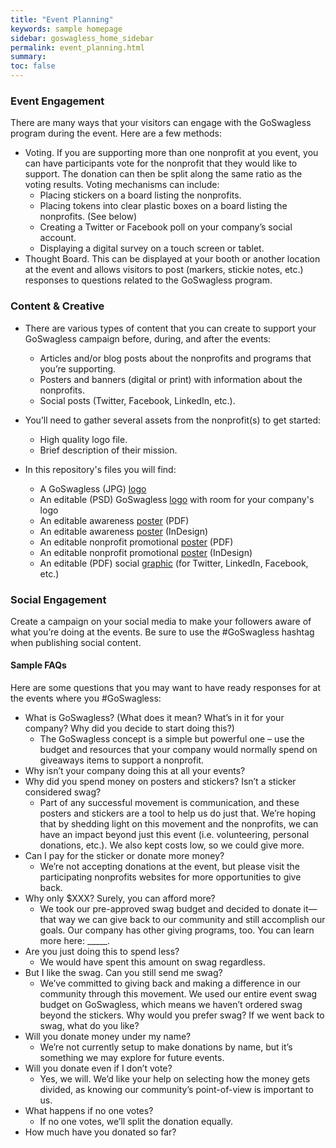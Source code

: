 ```yaml
---
title: "Event Planning"
keywords: sample homepage
sidebar: goswagless_home_sidebar
permalink: event_planning.html
summary: 
toc: false
---
```


### Event Engagement ###
There are many ways that your visitors can engage with the GoSwagless program during the event. Here are a few methods:  
* Voting. If you are supporting more than one nonprofit at you event, you can have participants vote for the nonprofit that they would like to support. The donation can then be split along the same ratio as the voting results. Voting mechanisms can include:
  * Placing stickers on a board listing the nonprofits. 
  * Placing tokens into clear plastic boxes on a board listing the nonprofits. (See below) 
  * Creating a Twitter or Facebook poll on your company’s social account.
  * Displaying a digital survey on a touch screen or tablet.
* Thought Board. This can be displayed at your booth or another location at the event and allows visitors to post (markers, stickie notes, etc.) responses to questions related to the GoSwagless program. 

### Content & Creative ###
* There are various types of content that you can create to support your GoSwagless campaign before, during, and after the events:
  * Articles and/or blog posts about the nonprofits and programs that you’re supporting.
  * Posters and banners (digital or print) with information about the nonprofits.
  * Social posts (Twitter, Facebook, LinkedIn, etc.).

* You’ll need to gather several assets from the nonprofit(s) to get started:
  * High quality logo file.
  * Brief description of their mission.
  
* In this repository's files you will find:
  * A GoSwagless (JPG) [logo](https://github.com/capitalone/GoSwagless/blob/master/GoSwagless-Hexagon-Generic.png)
  * An editable (PSD) GoSwagless [logo](https://github.com/capitalone/GoSwagless/blob/master/GoSwagless-Hexagon-Logo.psd) with room for your company's logo
  * An editable awareness [poster](https://github.com/capitalone/GoSwagless/blob/master/GoSwagless-Poster-Awareness-Print.pdf) (PDF)
  * An editable awareness [poster](https://github.com/capitalone/GoSwagless/blob/master/GoSwagless-Poster-Awareness.indt) (InDesign)
  * An editable nonprofit promotional [poster](https://github.com/capitalone/GoSwagless/blob/master/GoSwagless-Poster-Charity.pdf) (PDF)
  * An editable nonprofit promotional [poster](https://github.com/capitalone/GoSwagless/blob/master/GoSwagless-Poster-Charity.indt) (InDesign)
  * An editable (PDF) social [graphic](https://github.com/capitalone/GoSwagless/blob/master/GoSwagless-Twitter-Card.pdf) (for Twitter, LinkedIn, Facebook, etc.)

### Social Engagement ###
Create a campaign on your social media to make your followers aware of what you’re doing at the events. Be sure to use the #GoSwagless hashtag when publishing social content. 

#### Sample FAQs ####
Here are some questions that you may want to have ready responses for at the events where you #GoSwagless: 

* What is GoSwagless? (What does it mean? What’s in it for your company? Why did you decide to start doing this?)
  * The GoSwagless concept is a simple but powerful one – use the budget and resources that your company would normally spend on giveaways items to support a nonprofit. 
* Why isn’t your company doing this at all your events?
* Why did you spend money on posters and stickers? Isn’t a sticker considered swag?
  * Part of any successful movement is communication, and these posters and stickers are a tool to help us do just that. We’re hoping that by shedding light on this movement and the nonprofits, we can have an impact beyond just this event (i.e. volunteering, personal donations, etc.). We also kept costs low, so we could give more.
* Can I pay for the sticker or donate more money?
  * We’re not accepting donations at the event, but please visit the participating nonprofits websites for more opportunities to give back.
* Why only $XXX? Surely, you can afford more?
  * We took our pre-approved swag budget and decided to donate it— that way we can give back to our community and still accomplish our goals. Our company has other giving programs, too. You can learn more here: _____.
* Are you just doing this to spend less?
  * We would have spent this amount on swag regardless.
* But I like the swag. Can you still send me swag?
  * We’ve committed to giving back and making a difference in our community through this movement. We used our entire event swag budget on GoSwagless, which means we haven’t ordered swag beyond the stickers. Why would you prefer swag? If we went back to swag, what do you like?
* Will you donate money under my name?
  * We’re not currently setup to make donations by name, but it’s something we may explore for future events.
* Will you donate even if I don’t vote?
  * Yes, we will. We’d like your help on selecting how the money gets divided, as knowing our community’s point-of-view is important to us.
* What happens if no one votes?
  * If no one votes, we’ll split the donation equally.
* How much have you donated so far?

